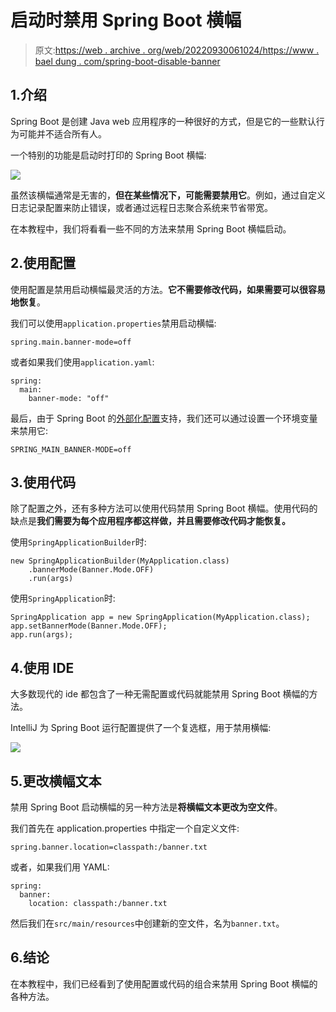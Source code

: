 # 启动时禁用 Spring Boot 横幅

> 原文:[https://web . archive . org/web/20220930061024/https://www . bael dung . com/spring-boot-disable-banner](https://web.archive.org/web/20220930061024/https://www.baeldung.com/spring-boot-disable-banner)

## 1.介绍

Spring Boot 是创建 Java web 应用程序的一种很好的方式，但是它的一些默认行为可能并不适合所有人。

一个特别的功能是启动时打印的 Spring Boot 横幅:

[![](../Images/205512a86965d0caa67e2132b847f321.png)](/web/20220627181738/https://www.baeldung.com/wp-content/uploads/2019/11/spring-boot-banner-1.jpg)

虽然该横幅通常是无害的，**但在某些情况下，可能需要禁用它**。例如，通过自定义日志记录配置来防止错误，或者通过远程日志聚合系统来节省带宽。

在本教程中，我们将看看一些不同的方法来禁用 Spring Boot 横幅启动。

## 2.使用配置

使用配置是禁用启动横幅最灵活的方法。**它不需要修改代码，如果需要可以很容易地恢复**。

我们可以使用`application.properties`禁用启动横幅:

```
spring.main.banner-mode=off
```

或者如果我们使用`application.yaml`:

```
spring:
  main:
    banner-mode: "off"
```

最后，由于 Spring Boot 的[外部化配置](https://web.archive.org/web/20220627181738/https://docs.spring.io/spring-boot/docs/current/reference/html/spring-boot-features.html#boot-features-external-config)支持，我们还可以通过设置一个环境变量来禁用它:

```
SPRING_MAIN_BANNER-MODE=off
```

## 3.使用代码

除了配置之外，还有多种方法可以使用代码禁用 Spring Boot 横幅。使用代码的缺点是**我们需要为每个应用程序都这样做，并且需要修改代码才能恢复。**

使用`SpringApplicationBuilder`时:

```
new SpringApplicationBuilder(MyApplication.class)
    .bannerMode(Banner.Mode.OFF)
    .run(args)
```

使用`SpringApplication`时:

```
SpringApplication app = new SpringApplication(MyApplication.class);
app.setBannerMode(Banner.Mode.OFF);
app.run(args);
```

## 4.使用 IDE

大多数现代的 ide 都包含了一种无需配置或代码就能禁用 Spring Boot 横幅的方法。

IntelliJ 为 Spring Boot 运行配置提供了一个复选框，用于禁用横幅:

[![](../Images/cf0bfc6ff02365cdf3a1859b23e43fba.png)](/web/20220627181738/https://www.baeldung.com/wp-content/uploads/2019/11/disable-spring-boot-banner-intellij.jpg)

## 5.更改横幅文本

禁用 Spring Boot 启动横幅的另一种方法是**将横幅文本更改为空文件**。

我们首先在 application.properties 中指定一个自定义文件:

```
spring.banner.location=classpath:/banner.txt
```

或者，如果我们用 YAML:

```
spring:
  banner:
    location: classpath:/banner.txt
```

然后我们在`src/main/resources`中创建新的空文件，名为`banner.txt`。

## 6.结论

在本教程中，我们已经看到了使用配置或代码的组合来禁用 Spring Boot 横幅的各种方法。